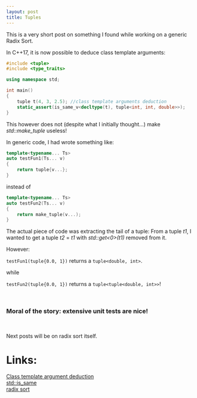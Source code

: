 ```yaml
---
layout: post
title: Tuples
---
```


This is a very short post on something I found while working on a generic Radix Sort.



In C++17, it is now possible to deduce class template arguments:

```cpp 
#include <tuple>
#include <type_traits>

using namespace std;

int main()
{
	tuple t(4, 3, 2.5); //class template arguments deduction
	static_assert(is_same_v<decltype(t), tuple<int, int, double>>);
}
```

This however does not (despite what I initially thought...) make *std::make_tuple* useless!

In generic code, I had wrote something like:

```cpp 
template<typename... Ts>
auto testFun1(Ts... v)
{
	return tuple{v...};
}
```

instead of 

```cpp 
template<typename... Ts>
auto testFun2(Ts... v)
{
	return make_tuple(v...);
}
```

The actual piece of code was extracting the tail of a tuple: 
From a tuple *t1*, I wanted to get a tuple *t2* = *t1* with *std::get<0>(t1)* removed from it.

However:

`testFun1(tuple{0.0, 1})` returns a `tuple<double, int>`.

while 

`testFun2(tuple{0.0, 1})` returns a `tuple<tuple<double, int>>`!

<br>

### Moral of the story: extensive unit tests are nice!

<br>

Next posts will be on radix sort itself.

# Links:
[Class template argument deduction](http://en.cppreference.com/w/cpp/language/class_template_argument_deduction)
<br>
[std::is_same](http://en.cppreference.com/w/cpp/types/is_same)
<br>
[radix sort](https://en.wikipedia.org/wiki/Radix_sort)